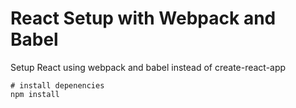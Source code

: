 # React Setup with Webpack and Babel

Setup React using webpack and babel instead of create-react-app

```
# install depenencies
npm install
```
